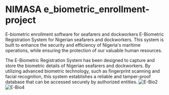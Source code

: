 # NIMASA e_biometric_enrollment-project
E-biometric enrollment software for seafarers and dockworkers
E-Biometric Registration System for Nigerian seafarers and dockworkers. This system is built to enhance the security and efficiency of Nigeria's maritime operations, while ensuring the protection of our valuable human resources.

The E-Biometric Registration System has been designed to capture and store the biometric details of Nigerian seafarers and dockworkers. By utilizing advanced biometric technology, such as fingerprint scanning and facial recognition, this system establishes a reliable and tamper-proof database that can be accessed securely by authorized entities.
![E-Bio2](https://github.com/devopsnormad/e_biometric_enrollment-project/assets/117216695/bf6f292f-7c0e-4ddf-abd8-5f2505df1a60)
![E-Bio4](https://github.com/devopsnormad/e_biometric_enrollment-project/assets/117216695/e0be1fba-ae0d-4b02-8117-a1e79d83b0c5)

